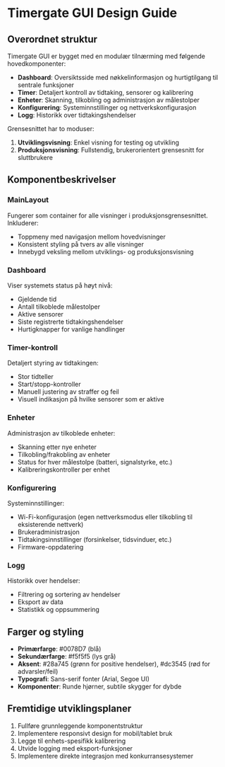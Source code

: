 # Timergate GUI Design Guide

## Overordnet struktur
Timergate GUI er bygget med en modulær tilnærming med følgende hovedkomponenter:

- **Dashboard**: Oversiktsside med nøkkelinformasjon og hurtigtilgang til sentrale funksjoner
- **Timer**: Detaljert kontroll av tidtaking, sensorer og kalibrering
- **Enheter**: Skanning, tilkobling og administrasjon av målestolper
- **Konfigurering**: Systeminnstillinger og nettverkskonfigurasjon
- **Logg**: Historikk over tidtakingshendelser

Grensesnittet har to moduser:
1. **Utviklingsvisning**: Enkel visning for testing og utvikling
2. **Produksjonsvisning**: Fullstendig, brukerorientert grensesnitt for sluttbrukere

## Komponentbeskrivelser

### MainLayout
Fungerer som container for alle visninger i produksjonsgrensesnittet. Inkluderer:
- Toppmeny med navigasjon mellom hovedvisninger
- Konsistent styling på tvers av alle visninger
- Innebygd veksling mellom utviklings- og produksjonsvisning

### Dashboard
Viser systemets status på høyt nivå:
- Gjeldende tid
- Antall tilkoblede målestolper
- Aktive sensorer
- Siste registrerte tidtakingshendelser
- Hurtigknapper for vanlige handlinger

### Timer-kontroll
Detaljert styring av tidtakingen:
- Stor tidteller
- Start/stopp-kontroller
- Manuell justering av straffer og feil
- Visuell indikasjon på hvilke sensorer som er aktive

### Enheter
Administrasjon av tilkoblede enheter:
- Skanning etter nye enheter
- Tilkobling/frakobling av enheter
- Status for hver målestolpe (batteri, signalstyrke, etc.)
- Kalibreringskontroller per enhet

### Konfigurering
Systeminnstillinger:
- Wi-Fi-konfigurasjon (egen nettverksmodus eller tilkobling til eksisterende nettverk)
- Brukeradministrasjon
- Tidtakingsinnstillinger (forsinkelser, tidsvinduer, etc.)
- Firmware-oppdatering

### Logg
Historikk over hendelser:
- Filtrering og sortering av hendelser
- Eksport av data
- Statistikk og oppsummering

## Farger og styling
- **Primærfarge**: #0078D7 (blå)
- **Sekundærfarge**: #f5f5f5 (lys grå)
- **Aksent**: #28a745 (grønn for positive hendelser), #dc3545 (rød for advarsler/feil)
- **Typografi**: Sans-serif fonter (Arial, Segoe UI)
- **Komponenter**: Runde hjørner, subtile skygger for dybde

## Fremtidige utviklingsplaner
1. Fullføre grunnleggende komponentstruktur
2. Implementere responsivt design for mobil/tablet bruk
3. Legge til enhets-spesifikk kalibrering
4. Utvide logging med eksport-funksjoner
5. Implementere direkte integrasjon med konkurransesystemer
